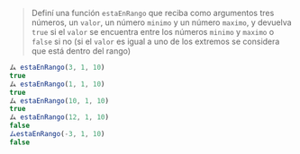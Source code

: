 > Definí una función `estaEnRango` que reciba como argumentos tres números, un `valor`, un número `minimo` y un número `maximo`, y devuelva `true` si el `valor` se encuentra entre los números `minimo` y `maximo` o `false` si no (si el `valor` es igual a uno de los extremos se considera que está dentro del rango)
>
```javascript
ム estaEnRango(3, 1, 10)
true
ム estaEnRango(1, 1, 10)
true
ム estaEnRango(10, 1, 10)
true
ム estaEnRango(12, 1, 10)
false
ムestaEnRango(-3, 1, 10)
false
```